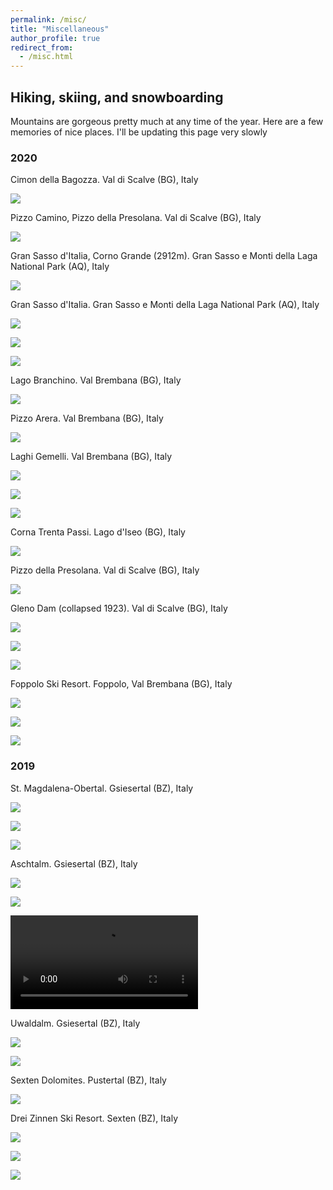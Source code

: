 ```yaml
---
permalink: /misc/
title: "Miscellaneous"
author_profile: true
redirect_from: 
  - /misc.html
---
```


## Hiking, skiing, and snowboarding

Mountains are gorgeous pretty much at any time of the year. Here are a few memories of nice places. I'll be updating this page very slowly

### 2020

Cimon della Bagozza. Val di Scalve (BG), Italy

![](https://lorenzo-crippa.github.io/assets_misc/cimon_bagozza.jpg)

Pizzo Camino, Pizzo della Presolana. Val di Scalve (BG), Italy

![](https://lorenzo-crippa.github.io/assets_misc/val_di_scalve.jpg)

Gran Sasso d'Italia, Corno Grande (2912m). Gran Sasso e Monti della Laga National Park (AQ), Italy 

![](https://lorenzo-crippa.github.io/assets_misc/gran_sasso_summit.jpg)

Gran Sasso d'Italia. Gran Sasso e Monti della Laga National Park (AQ), Italy

![](https://lorenzo-crippa.github.io/assets_misc/gran_sasso1.jpg)

![](https://lorenzo-crippa.github.io/assets_misc/gran_sasso2.jpg)

![](https://lorenzo-crippa.github.io/assets_misc/gran_sasso3.jpg)

Lago Branchino. Val Brembana (BG), Italy

![](https://lorenzo-crippa.github.io/assets_misc/lago_branchino.jpg)

Pizzo Arera. Val Brembana (BG), Italy

![](https://lorenzo-crippa.github.io/assets_misc/pizzo_arera.jpg)

Laghi Gemelli. Val Brembana (BG), Italy

![](https://lorenzo-crippa.github.io/assets_misc/laghi_gemelli1.jpg)

![](https://lorenzo-crippa.github.io/assets_misc/laghi_gemelli2.jpg)

![](https://lorenzo-crippa.github.io/assets_misc/laghi_gemelli3.jpg)

Corna Trenta Passi. Lago d'Iseo (BG), Italy

![](https://lorenzo-crippa.github.io/assets_misc/trenta_passi.jpg)

Pizzo della Presolana. Val di Scalve (BG), Italy

![](https://lorenzo-crippa.github.io/assets_misc/presolana.jpg)

Gleno Dam (collapsed 1923). Val di Scalve (BG), Italy

![](https://lorenzo-crippa.github.io/assets_misc/gleno1.jpg)

![](https://lorenzo-crippa.github.io/assets_misc/gleno2.jpg)

![](https://lorenzo-crippa.github.io/assets_misc/gleno3.jpg)

Foppolo Ski Resort. Foppolo, Val Brembana (BG), Italy

![](https://lorenzo-crippa.github.io/assets_misc/foppolo1.jpg)

![](https://lorenzo-crippa.github.io/assets_misc/foppolo2.jpg)

![](https://lorenzo-crippa.github.io/assets_misc/foppolo3.jpg)

### 2019

St. Magdalena-Obertal. Gsiesertal (BZ), Italy

![](https://lorenzo-crippa.github.io/assets_misc/gsiesertal1.jpg)

![](https://lorenzo-crippa.github.io/assets_misc/gsiesertal2.jpg)

![](https://lorenzo-crippa.github.io/assets_misc/gsiesertal3.jpg)

Aschtalm. Gsiesertal (BZ), Italy

![](https://lorenzo-crippa.github.io/assets_misc/ascht_alm1.jpg)

![](https://lorenzo-crippa.github.io/assets_misc/ascht_alm2.jpg)

![](https://lorenzo-crippa.github.io/assets_misc/ascht_alm_vid.mp4)

Uwaldalm. Gsiesertal (BZ), Italy

![](https://lorenzo-crippa.github.io/assets_misc/uwald_alm1.jpg)

![](https://lorenzo-crippa.github.io/assets_misc/uwald_alm2.jpg)

Sexten Dolomites. Pustertal (BZ), Italy

![](https://lorenzo-crippa.github.io/assets_misc/dolomites.jpg)

Drei Zinnen Ski Resort. Sexten (BZ), Italy

![](https://lorenzo-crippa.github.io/assets_misc/3_zinnen1.jpg)

![](https://lorenzo-crippa.github.io/assets_misc/3_zinnen2.jpg)

![](https://lorenzo-crippa.github.io/assets_misc/3_zinnen3.jpg)
